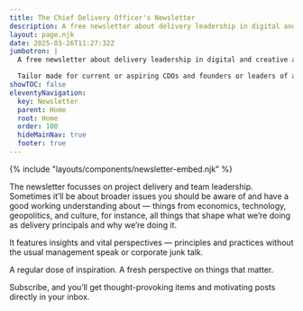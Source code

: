 ```yaml
---
title: The Chief Delivery Officer's Newsletter
description: A free newsletter about delivery leadership in digital and creative agencies and SaaS product businesses.
layout: page.njk
date: 2025-03-26T11:27:32Z
jumbotron: |
  A free newsletter about delivery leadership in digital and creative agencies and SaaS product businesses.{.smaller}

  Tailor made for current or aspiring CDOs and founders or leaders of ambitious businesses.{.small}
showTOC: false
eleventyNavigation:
  key: Newsletter
  parent: Home
  root: Home
  order: 100
  hideMainNav: true
  footer: true
---
```


{% include "layouts/components/newsletter-embed.njk" %}

The newsletter focusses on project delivery and team leadership. Sometimes it’ll be about broader issues you should be aware of and have a good working understanding about — things from economics, technology, geopolitics, and culture, for instance, all things that shape what we’re doing as delivery principals and why we’re doing it.

It features insights and vital perspectives — principles and practices without the usual management speak or corporate junk talk.

A regular dose of inspiration. A fresh perspective on things that matter.

Subscribe, and you’ll get thought-provoking items and motivating posts directly in your inbox.
